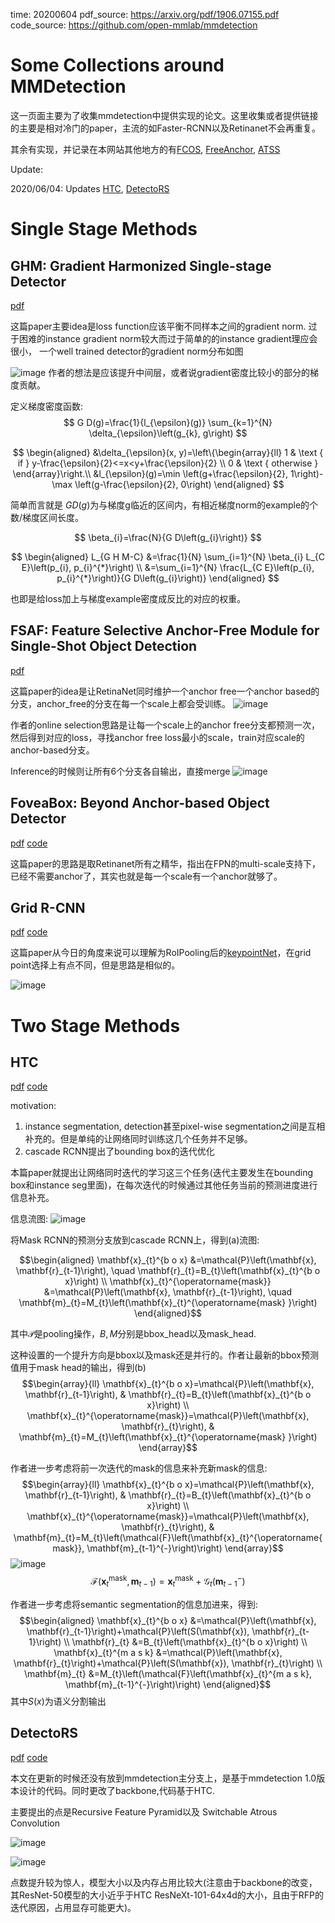 time: 20200604
pdf_source: https://arxiv.org/pdf/1906.07155.pdf
code_source: https://github.com/open-mmlab/mmdetection

# Some Collections around MMDetection

这一页面主要为了收集mmdetection中提供实现的论文。这里收集或者提供链接的主要是相对冷门的paper，主流的如Faster-RCNN以及Retinanet不会再重复。

其余有实现，并记录在本网站其他地方的有[FCOS](FCOS.md), [FreeAnchor](../../The_theory/FreeAnchor_Learning_to_Match_Anchors_for_Visual_Object_Detection.md), [ATSS](../Summaries/Summary_of_serveral_cvpr2020.md)

Update:

2020/06/04: Updates [HTC](#htc), [DetectoRS](#detectors)

# Single Stage Methods

## GHM: Gradient Harmonized Single-stage Detector
[pdf](https://arxiv.org/pdf/1811.05181.pdf)

这篇paper主要idea是loss function应该平衡不同样本之间的gradient norm. 过于困难的instance gradient norm较大而过于简单的的instance gradient理应会很小，
一个well trained detector的gradient norm分布如图

![image](res/GHM_idea.png)
作者的想法是应该提升中间层，或者说gradient密度比较小的部分的梯度贡献。

定义梯度密度函数:
$$
G D(g)=\frac{1}{l_{\epsilon}(g)} \sum_{k=1}^{N} \delta_{\epsilon}\left(g_{k}, g\right)
$$

$$
\begin{aligned}
&\delta_{\epsilon}(x, y)=\left\{\begin{array}{ll}
1 & \text { if } y-\frac{\epsilon}{2}<=x<y+\frac{\epsilon}{2} \\
0 & \text { otherwise }
\end{array}\right.\\
&l_{\epsilon}(g)=\min \left(g+\frac{\epsilon}{2}, 1\right)-\max \left(g-\frac{\epsilon}{2}, 0\right)
\end{aligned}
$$


简单而言就是 $GD(g)$为与梯度g临近的区间内，有相近梯度norm的example的个数/梯度区间长度。

$$
\beta_{i}=\frac{N}{G D\left(g_{i}\right)}
$$

$$
\begin{aligned}
L_{G H M-C} &=\frac{1}{N} \sum_{i=1}^{N} \beta_{i} L_{C E}\left(p_{i}, p_{i}^{*}\right) \\
&=\sum_{i=1}^{N} \frac{L_{C E}\left(p_{i}, p_{i}^{*}\right)}{G D\left(g_{i}\right)}
\end{aligned}
$$

也即是给loss加上与梯度example密度成反比的对应的权重。

## FSAF: Feature Selective Anchor-Free Module for Single-Shot Object Detection
[pdf](https://arxiv.org/pdf/1903.00621.pdf)

这篇paper的idea是让RetinaNet同时维护一个anchor free一个anchor based的分支，anchor_free的分支在每一个scale上都会受训练。
![image](res/FSAF_arch.png)

作者的online selection思路是让每一个scale上的anchor free分支都预测一次，然后得到对应的loss，寻找anchor free loss最小的scale，train对应scale的anchor-based分支。

Inference的时候则让所有6个分支各自输出，直接merge
![image](res/FSAF_selection.png)

## FoveaBox: Beyond Anchor-based Object Detector
[pdf](https://arxiv.org/pdf/1904.03797.pdf) [code](https://github.com/open-mmlab/mmdetection/blob/master/mmdet/models/anchor_heads/fovea_head.py)

这篇paper的思路是取Retinanet所有之精华，指出在FPN的multi-scale支持下，已经不需要anchor了，其实也就是每一个scale有一个anchor就够了。

## Grid R-CNN
[pdf](https://arxiv.org/pdf/1811.12030.pdf) [code](https://github.com/open-mmlab/mmdetection/blob/master/mmdet/models/detectors/grid_rcnn.py)

这篇paper从今日的角度来说可以理解为RoIPooling后的[keypointNet](CenterNet:_Keypoint_Triplets_for_Object_Detection.md)，在grid point选择上有点不同，但是思路是相似的。

![image](res/grid_rcnn.png)

# Two Stage Methods

## HTC
[pdf](https://arxiv.org/pdf/1901.07518.pdf) [code](https://github.com/open-mmlab/mmdetection/tree/master/configs/htc)

motivation:
1. instance segmentation, detection甚至pixel-wise segmentation之间是互相补充的。但是单纯的让网络同时训练这几个任务并不足够。
2. cascade RCNN提出了bounding box的迭代优化

本篇paper就提出让网络同时迭代的学习这三个任务(迭代主要发生在bounding box和instance seg里面)，在每次迭代的时候通过其他任务当前的预测进度进行信息补充。

信息流图:
![image](res/htc_flow.png)

将Mask RCNN的预测分支放到cascade RCNN上，得到(a)流图:

$$\begin{aligned}
\mathbf{x}_{t}^{b o x} &=\mathcal{P}\left(\mathbf{x}, \mathbf{r}_{t-1}\right), \quad \mathbf{r}_{t}=B_{t}\left(\mathbf{x}_{t}^{b o x}\right) \\
\mathbf{x}_{t}^{\operatorname{mask}} &=\mathcal{P}\left(\mathbf{x}, \mathbf{r}_{t-1}\right), \quad \mathbf{m}_{t}=M_{t}\left(\mathbf{x}_{t}^{\operatorname{mask} }\right)
\end{aligned}$$

其中$\mathcal{P}$是pooling操作，$B, M$分别是bbox_head以及mask_head.

这种设置的一个提升方向是bbox以及mask还是并行的。作者让最新的bbox预测值用于mask head的输出，得到(b)
$$\begin{array}{ll}
\mathbf{x}_{t}^{b o x}=\mathcal{P}\left(\mathbf{x}, \mathbf{r}_{t-1}\right), & \mathbf{r}_{t}=B_{t}\left(\mathbf{x}_{t}^{b o x}\right) \\
\mathbf{x}_{t}^{\operatorname{mask}}=\mathcal{P}\left(\mathbf{x}, \mathbf{r}_{t}\right), & \mathbf{m}_{t}=M_{t}\left(\mathbf{x}_{t}^{\operatorname{mask} }\right)
\end{array}$$

作者进一步考虑将前一次迭代的mask的信息来补充新mask的信息:
$$\begin{array}{ll}
\mathbf{x}_{t}^{b o x}=\mathcal{P}\left(\mathbf{x}, \mathbf{r}_{t-1}\right), & \mathbf{r}_{t}=B_{t}\left(\mathbf{x}_{t}^{b o x}\right) \\
\mathbf{x}_{t}^{\operatorname{mask}}=\mathcal{P}\left(\mathbf{x}, \mathbf{r}_{t}\right), & \mathbf{m}_{t}=M_{t}\left(\mathcal{F}\left(\mathbf{x}_{t}^{\operatorname{mask}}, \mathbf{m}_{t-1}^{-}\right)\right)
\end{array}$$
![image](res/htc_F.png)
$$\mathcal{F}\left(\mathbf{x}_{t}^{\operatorname{mask}}, \mathbf{m}_{t-1}\right)=\mathbf{x}_{t}^{\operatorname{mask}}+\mathcal{G}_{t}\left(\mathbf{m}_{t-1}^{-}\right)$$

作者进一步考虑将semantic segmentation的信息加进来，得到:
$$\begin{aligned}
\mathbf{x}_{t}^{b o x} &=\mathcal{P}\left(\mathbf{x}, \mathbf{r}_{t-1}\right)+\mathcal{P}\left(S(\mathbf{x}), \mathbf{r}_{t-1}\right) \\
\mathbf{r}_{t} &=B_{t}\left(\mathbf{x}_{t}^{b o x}\right) \\
\mathbf{x}_{t}^{m a s k} &=\mathcal{P}\left(\mathbf{x}, \mathbf{r}_{t}\right)+\mathcal{P}\left(S(\mathbf{x}), \mathbf{r}_{t}\right) \\
\mathbf{m}_{t} &=M_{t}\left(\mathcal{F}\left(\mathbf{x}_{t}^{m a s k}, \mathbf{m}_{t-1}^{-}\right)\right)
\end{aligned}$$
其中$S(x)$为语义分割输出

## DetectoRS
[pdf](https://128.84.21.199/pdf/2006.02334.pdf) [code](https://github.com/joe-siyuan-qiao/DetectoRS/tree/master)

本文在更新的时候还没有放到mmdetection主分支上，是基于mmdetection 1.0版本设计的代码。同时更改了backbone,代码基于HTC.

主要提出的点是Recursive Feature Pyramid以及 Switchable Atrous Convolution

![image](res/detectoRS_RFP.png)

![image](res/detectoRS_SAC.png)

点数提升较为惊人，模型大小以及内存占用比较大(注意由于backbone的改变，其ResNet-50模型的大小近乎于HTC ResNeXt-101-64x4d的大小，且由于RFP的迭代原因，占用显存可能更大)。